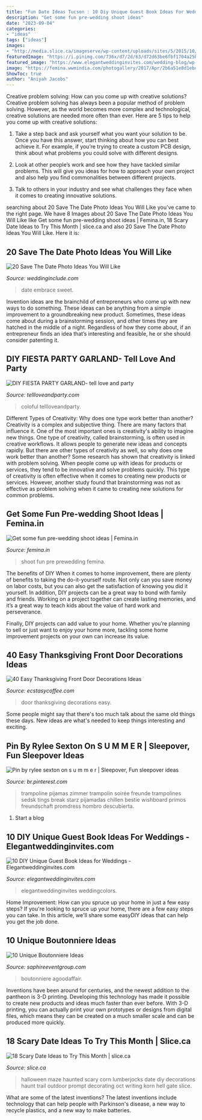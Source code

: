 ```yaml
---
title: "Fun Date Ideas Tucson : 10 Diy Unique Guest Book Ideas For Weddings"
description: "Get some fun pre-wedding shoot ideas"
date: "2023-09-04"
categories:
- "ideas"
tags: ["ideas"]
images:
- "http://media.slice.ca/imageserve/wp-content/uploads/sites/5/2015/10/halloween-date-ideas-5/x.jpg"
featuredImage: "https://i.pinimg.com/736x/d7/2d/63/d72d63be6fbf1704a25bdbf62d6300c0.jpg"
featured_image: "https://www.elegantweddinginvites.com/wedding-blog/wp-content/uploads/2016/12/rustic-wooden-wedding-guest-books-ideas.jpg"
image: "https://femina.wwmindia.com/photogallery/2017/Apr/2b6a51e8d1ebdbc591687bdac519b0e6_1492170790_760x568.jpg"
ShowToc: true
author: "Aniyah Jacobs"
---
```



Creative problem solving: How can you come up with creative solutions?
Creative problem solving has always been a popular method of problem solving. However, as the world becomes more complex and technological, creative solutions are needed more often than ever. Here are 5 tips to help you come up with creative solutions:
1. Take a step back and ask yourself what you want your solution to be. Once you have this answer, start thinking about how you can best achieve it. For example, if you’re trying to create a custom PCB design, think about what problems you could solve with different designs.

2. Look at other people’s work and see how they have tackled similar problems. This will give you ideas for how to approach your own project and also help you find commonalities between different projects.

3. Talk to others in your industry and see what challenges they face when it comes to creating innovative solutions.

	

		
searching about 20 Save The Date Photo Ideas You Will Like you've came to the right page. We have 8 Images about 20 Save The Date Photo Ideas You Will Like like Get some fun pre-wedding shoot ideas | Femina.in, 18 Scary Date Ideas to Try This Month | slice.ca and also 20 Save The Date Photo Ideas You Will Like. Here it is:
		
    
## 20 Save The Date Photo Ideas You Will Like

<img loading=lazy src="http://www.weddinginclude.com/wp-content/uploads/2017/07/Sweet-Embrace-save-the-date-card-from-Minted.jpg" onerror="this.onerror=null;this.src='https://tse2.mm.bing.net/th?id=OIP.snYoCJH02Xgtw1JmtyUm4QHaKX&amp;pid=15.1';" alt="20 Save The Date Photo Ideas You Will Like">

_Source: weddinginclude.com_

>date embrace sweet. 

	

Invention ideas are the brainchild of entrepreneurs who come up with new ways to do something. These ideas can be anything from a simple improvement to a groundbreaking new product. Sometimes, these ideas come about during a brainstorming session, and other times they are hatched in the middle of a night. Regardless of how they come about, if an entrepreneur finds an idea that’s interesting and feasible, he or she should consider patenting it.

    
## DIY FIESTA PARTY GARLAND- Tell Love And Party

<img loading=lazy src="https://tellloveandparty.com/wp-content/uploads/2016/04/Coloful-party-ideas.jpg" onerror="this.onerror=null;this.src='https://tse2.mm.bing.net/th?id=OIP.miPJglUElkgX5RfMct6GggHaLH&amp;pid=15.1';" alt="DIY FIESTA PARTY GARLAND- tell love and party">

_Source: tellloveandparty.com_

>coloful tellloveandparty. 

	

Different Types of Creativity: Why does one type work better than another?
Creativity is a complex and subjective thing. There are many factors that influence it. One of the most important ones is creativity's ability to imagine new things. One type of creativity, called brainstorming, is often used in creative workflows. It allows people to generate new ideas and concepts rapidly. But there are other types of creativity as well, so why does one work better than another?
Some research has shown that creativity is linked with problem solving. When people come up with ideas for products or services, they tend to be innovative and solve problems quickly. This type of creativity is often effective when it comes to creating new products or services. However, another study found that brainstorming was not as effective as problem solving when it came to creating new solutions for common problems.

    
## Get Some Fun Pre-wedding Shoot Ideas | Femina.in

<img loading=lazy src="https://femina.wwmindia.com/photogallery/2017/Apr/2b6a51e8d1ebdbc591687bdac519b0e6_1492170790_760x568.jpg" onerror="this.onerror=null;this.src='https://tse4.mm.bing.net/th?id=OIP.vsjwRkZIRl9nfDyfVi_DpwHaLI&amp;pid=15.1';" alt="Get some fun pre-wedding shoot ideas | Femina.in">

_Source: femina.in_

>shoot fun pre prewedding femina. 

	

The benefits of DIY
When it comes to home improvement, there are plenty of benefits to taking the do-it-yourself route. Not only can you save money on labor costs, but you can also get the satisfaction of knowing you did it yourself.
In addition, DIY projects can be a great way to bond with family and friends. Working on a project together can create lasting memories, and it’s a great way to teach kids about the value of hard work and perseverance.

Finally, DIY projects can add value to your home. Whether you’re planning to sell or just want to enjoy your home more, tackling some home improvement projects on your own can increase its value.

    
## 40 Easy Thanksgiving Front Door Decorations Ideas

<img loading=lazy src="https://i1.wp.com/www.ecstasycoffee.com/wp-content/uploads/2016/10/Thanksgiving-Front-Door-Decorations-13.jpg?resize=510%2C680" onerror="this.onerror=null;this.src='https://tse1.mm.bing.net/th?id=OIP.ftgLEwJowab5hv_kvsBSpwHaJ4&amp;pid=15.1';" alt="40 Easy Thanksgiving Front Door Decorations Ideas">

_Source: ecstasycoffee.com_

>door thanksgiving decorations easy. 

	

Some people might say that there's too much talk about the same old things these days. New ideas are what's needed to keep things interesting and exciting.

    
## Pin By Rylee Sexton On S U M M E R | Sleepover, Fun Sleepover Ideas

<img loading=lazy src="https://i.pinimg.com/736x/d7/2d/63/d72d63be6fbf1704a25bdbf62d6300c0.jpg" onerror="this.onerror=null;this.src='https://tse2.mm.bing.net/th?id=OIP.vYxgiJcMjhLqg4XDNuaKKAHaJ3&amp;pid=15.1';" alt="Pin by rylee sexton on s u m m e r | Sleepover, Fun sleepover ideas">

_Source: br.pinterest.com_

>trampoline pijamas zimmer trampolin soirée freunde trampolines sedsk tings break starz pijamadas chillen bestie wishboard primos freundschaft promdress hombro descubierta. 

	

1. Start a blog

    
## 10 DIY Unique Guest Book Ideas For Weddings - Elegantweddinginvites.com

<img loading=lazy src="https://www.elegantweddinginvites.com/wedding-blog/wp-content/uploads/2016/12/rustic-wooden-wedding-guest-books-ideas.jpg" onerror="this.onerror=null;this.src='https://tse3.mm.bing.net/th?id=OIP.OYmpVKvzn5fWF_X0MoyGUgHaLK&amp;pid=15.1';" alt="10 DIY Unique Guest Book Ideas for Weddings - Elegantweddinginvites.com">

_Source: elegantweddinginvites.com_

>elegantweddinginvites weddingcolors. 

	

Home Improvement: How can you spruce up your home in just a few easy steps?
If you're looking to spruce up your home, there are a few easy steps you can take. In this article, we'll share some easyDIY ideas that can help you get the job done.

    
## 10 Unique Boutonniere Ideas

<img loading=lazy src="https://www.saphireeventgroup.com/wp-content/uploads/files/9914/5694/2696/unique_boutonniere_3.jpg" onerror="this.onerror=null;this.src='https://tse4.mm.bing.net/th?id=OIP.CBY4KTeCUICRGKHXm0OiVwAAAA&amp;pid=15.1';" alt="10 Unique Boutonniere Ideas">

_Source: saphireeventgroup.com_

>boutonniere agoodaffair. 

	

Inventions have been around for centuries, and the newest addition to the pantheon is 3-D printing. Developing this technology has made it possible to create new products and ideas much faster than ever before. With 3-D printing, you can actually print your own prototypes or designs from digital files, which means they can be created on a much smaller scale and can be produced more quickly.

    
## 18 Scary Date Ideas To Try This Month | Slice.ca

<img loading=lazy src="http://media.slice.ca/imageserve/wp-content/uploads/sites/5/2015/10/halloween-date-ideas-5/x.jpg" onerror="this.onerror=null;this.src='https://tse4.mm.bing.net/th?id=OIP.M84Tp6i2PISZa95F2LtoYQHaJ4&amp;pid=15.1';" alt="18 Scary Date Ideas to Try This Month | slice.ca">

_Source: slice.ca_

>halloween maze haunted scary corn lumberjocks date diy decorations haunt trail outdoor prompt decorating oct writing korn hell gate slice. 

	

What are some of the latest inventions?
The latest inventions include technology that can help people with Parkinson's disease, a new way to recycle plastics, and a new way to make batteries.


